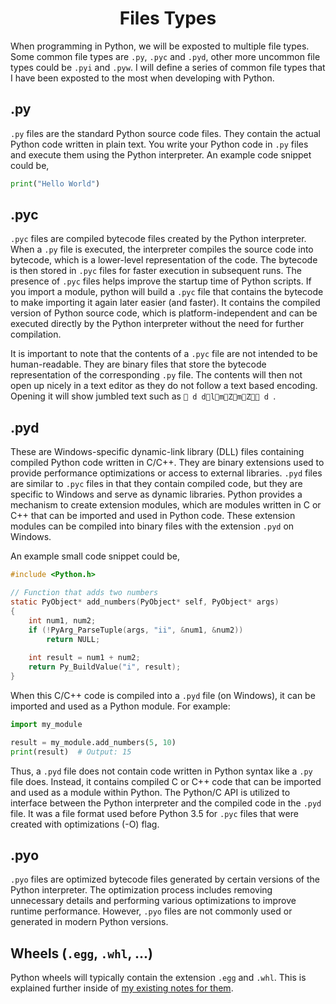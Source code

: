 <div align="center">
  <h1> Files Types </h1>
</div>

When programming in Python, we will be exposted to multiple file types. Some common file types are `.py`, `.pyc` and `.pyd`, other more uncommon file types could be `.pyi` and `.pyw`. I will define a series
of common file types that I have been exposted to the most when developing with Python.

## .py

`.py` files are the standard Python source code files. They contain the actual Python code written in plain text. You write your Python code in `.py` files and execute them using the Python interpreter. An example
code snippet could be, 

```Python
print("Hello World")
```

## .pyc

`.pyc` files are compiled bytecode files created by the Python interpreter. When a `.py` file is executed, the interpreter compiles the source code into bytecode, which is a lower-level representation of the code. The bytecode is then stored in `.pyc` files for faster execution in subsequent runs. The presence of `.pyc` files helps improve the startup time of Python scripts. If you import a module, python will build a `.pyc` file that contains the bytecode to make importing it again later easier (and faster). It contains the compiled version of Python source code, which is platform-independent and can be executed directly by the Python interpreter without the need for further compilation.

It is important to note that the contents of a `.pyc` file are not intended to be human-readable. They are binary files that store the bytecode representation of the corresponding `.py` file. The contents will
then not open up nicely in a text editor as they do not follow a text based encoding. Opening it will show jumbled text such as ` d dlmZmZ d `.



## .pyd

These are Windows-specific dynamic-link library (DLL) files containing compiled Python code written in C/C++. They are binary extensions used to provide performance optimizations or access to external libraries. `.pyd` files are similar to `.pyc` files in that they contain compiled code, but they are specific to Windows and serve as dynamic libraries. Python provides a mechanism to create extension modules, which are modules written in C or C++ that can be imported and used in Python code. These extension modules can be compiled into binary files with the extension `.pyd` on Windows.

An example small code snippet could be,

```C
#include <Python.h>

// Function that adds two numbers
static PyObject* add_numbers(PyObject* self, PyObject* args)
{
    int num1, num2;
    if (!PyArg_ParseTuple(args, "ii", &num1, &num2))
        return NULL;
    
    int result = num1 + num2;
    return Py_BuildValue("i", result);
}
```
When this C/C++ code is compiled into a `.pyd` file (on Windows), it can be imported and used as a Python module. For example:

```Python
import my_module

result = my_module.add_numbers(5, 10)
print(result)  # Output: 15
```
Thus, a `.pyd` file does not contain code written in Python syntax like a `.py` file does. Instead, it contains compiled C or C++ code that can be imported and used as a module within Python. The Python/C API is utilized to interface between the Python interpreter and the compiled code in the `.pyd` file. It was a file format used before Python 3.5 for `.pyc` files that were created with optimizations (-O) flag.

## .pyo

`.pyo` files are optimized bytecode files generated by certain versions of the Python interpreter. The optimization process includes removing unnecessary details and performing various optimizations to improve runtime performance. However, `.pyo` files are not commonly used or generated in modern Python versions.

## Wheels (`.egg`, `.whl`, ...)

Python wheels will typically contain the extension `.egg` and `.whl`. This is explained further inside of [my existing notes for them](https://github.com/Michael-Cowie/Notes/blob/main/Python/Notes/PyPI_PIP_Wheel.md).
